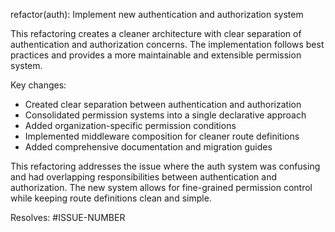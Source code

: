 refactor(auth): Implement new authentication and authorization system

This refactoring creates a cleaner architecture with clear separation of authentication and
authorization concerns. The implementation follows best practices and provides a more 
maintainable and extensible permission system.

Key changes:
- Created clear separation between authentication and authorization
- Consolidated permission systems into a single declarative approach
- Added organization-specific permission conditions
- Implemented middleware composition for cleaner route definitions
- Added comprehensive documentation and migration guides

This refactoring addresses the issue where the auth system was confusing and had overlapping
responsibilities between authentication and authorization. The new system allows for fine-grained
permission control while keeping route definitions clean and simple.

Resolves: #ISSUE-NUMBER 